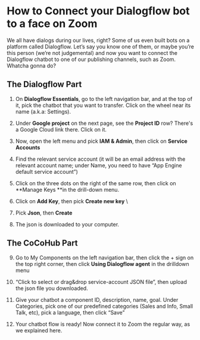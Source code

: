 # How to Connect your Dialogflow bot to a face on Zoom

We all have dialogs during our lives, right? Some of us even built bots on a platform called Dialogflow. Let’s say you know one of them, or maybe you’re this person (we’re not judgemental) and now you want to connect the Dialogflow chatbot to one of our publishing channels, such as Zoom. Whatcha gonna do?

## The Dialogflow Part

1. On **Dialogflow Essentials**, go to the left navigation bar, and at the top of it, pick the chatbot that you want to transfer. Click on the wheel near its name (a.k.a: Settings).

2. Under **Google project** on the next page, see the **Project ID** row? There's a Google Cloud link there. Click on it.

3. Now, open the left menu and pick **IAM & Admin**, then click on **Service Accounts**

4. Find the relevant service account (it will be an email address with the relevant account name; under Name, you need to have “App Engine default service account”)

5. Click on the three dots on the right of the same row, then click on **Manage Keys **in the drill-down menu.

6. Click on **Add Key**, then pick **Create new key** \

7. Pick **Json**, then **Create**

8. The json is downloaded to your computer.

## The CoCoHub Part

9. Go to My Components on the left navigation bar, then click the + sign on the top right corner, then click **Using Dialogflow agent** in the drilldown menu

10. “Click to select or drag&drop service-account JSON file”, then upload the json file you downloaded.

11. Give your chatbot a component ID, description, name, goal. Under Categories, pick one of our predefined categories (Sales and Info, Small Talk, etc), pick a language, then click “Save”

12. Your chatbot flow is ready! Now connect it to Zoom the regular way, as we explained here.
